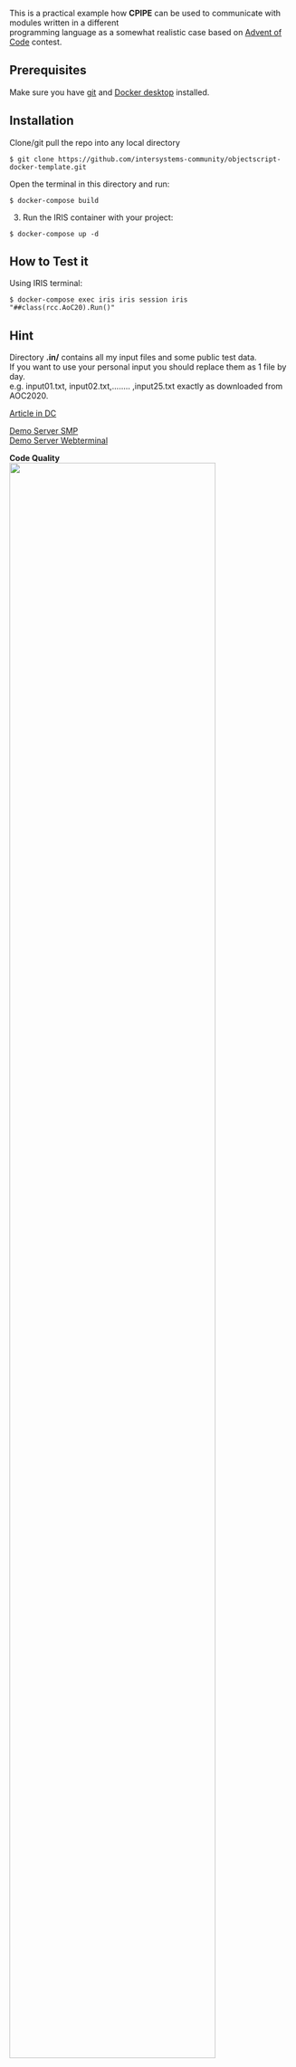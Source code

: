 This is a practical example how __CPIPE__ can be used to communicate with modules written in a different  
programming language as a somewhat realistic case based on [Advent of Code](https://adventofcode.com/) contest.

## Prerequisites
Make sure you have [git](https://git-scm.com/book/en/v2/Getting-Started-Installing-Git) and [Docker desktop](https://www.docker.com/products/docker-desktop) installed.

## Installation 

Clone/git pull the repo into any local directory

```
$ git clone https://github.com/intersystems-community/objectscript-docker-template.git
```

Open the terminal in this directory and run:

```
$ docker-compose build
```

3. Run the IRIS container with your project:

```
$ docker-compose up -d
```

## How to Test it

Using IRIS terminal:

```
$ docker-compose exec iris iris session iris "##class(rcc.AoC20).Run()"
```
## Hint
Directory __.in/__ contains all my input files and some public test data.  
If you want to use your personal input you should replace them as 1 file by day.  
e.g. input01.txt, input02.txt,........ ,input25.txt exactly as downloaded from AOC2020.    

[Article in DC](https://community.intersystems.com/post/trying-embedded-python)    

[Demo Server SMP](https://cpipe-for-aoc2020.demo.community.intersystems.com/csp/sys/UtilHome.csp)  
[Demo Server Webterminal](https://cpipe-for-aoc2020.demo.community.intersystems.com/terminal/)     

**Code Quality**
<img width="85%" src="https://openexchange.intersystems.com/mp/img/packages/1139/screenshots/optvkqwl2ctgy1fw8ddlmsse3ym.jpg">

